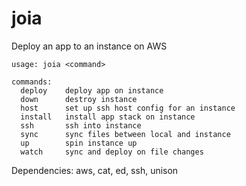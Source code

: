 # joia

Deploy an app to an instance on AWS

```
usage: joia <command>

commands:
  deploy    deploy app on instance
  down      destroy instance
  host      set up ssh host config for an instance
  install   install app stack on instance
  ssh       ssh into instance
  sync      sync files between local and instance
  up        spin instance up
  watch     sync and deploy on file changes
```

Dependencies: aws, cat, ed, ssh, unison
